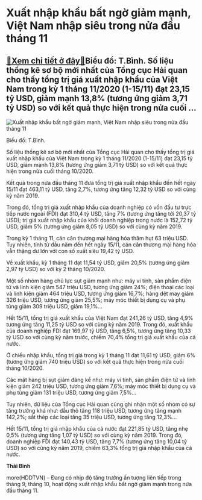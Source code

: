 Xuất nhập khẩu bất ngờ giảm mạnh, Việt Nam nhập siêu trong nửa đầu tháng 11
===========================================================================

[:gift:Xem chi tiết ở đây:gift:](https://hddtvn.com/xuat-nhap-khau-bat-ngo-giam-manh-viet-nam-nhap-sieu-trong-nua-dau-thang-11/)Biểu đồ: T.Bình. Số liệu thống kê sơ bộ mới nhất của Tổng cục Hải quan cho thấy tổng trị giá xuất nhập khẩu của Việt Nam trong kỳ 1 tháng 11/2020 (1-15/11) đạt 23,15 tỷ USD, giảm mạnh 13,8% (tương ứng giảm 3,71 tỷ USD) so với kết quả thực hiện trong nửa cuối …
--------------------------------------------------------------------------------------------------------------------------------------------------------------------------------------------------------------------------------------------------------------------





![Xuất nhập khẩu bất ngờ giảm mạnh, Việt Nam nhập siêu trong nửa đầu tháng 11](https://hddtvn.com/wp-content/uploads/2021/01/5802_CY-cYu-xuYt-nhYp-khYu-tY-YYu-nYm.jpg "Xuất nhập khẩu bất ngờ giảm mạnh, Việt Nam nhập siêu trong nửa đầu tháng 11")


Biểu đồ: T.Bình.



Số liệu thống kê sơ bộ mới nhất của Tổng cục Hải quan cho thấy tổng trị giá xuất nhập khẩu của Việt Nam trong kỳ 1 tháng 11/2020 (1-15/11) đạt 23,15 tỷ USD, giảm mạnh 13,8% (tương ứng giảm 3,71 tỷ USD) so với kết quả thực hiện trong nửa cuối tháng 10/2020.


Kết quả trong nửa đầu tháng 11 đưa tổng trị giá xuất nhập khẩu đến hết ngày 15/11 đạt 463,11 tỷ USD, tăng 2,7%, tương ứng tăng 12,32 tỷ USD so với cùng kỳ năm 2019.


Trong đó, tổng trị giá xuất nhập khẩu của doanh nghiệp có vốn đầu tư trực tiếp nước ngoài (FDI) đạt 310,4 tỷ USD, tăng 7% (tương ứng tăng tới 20,37 tỷ USD); trị giá xuất nhập khẩu của khối doanh nghiệp trong nước là 152,72 tỷ USD, giảm 5% (tương ứng giảm 8,05 tỷ USD) so với cùng kỳ năm 2019.


Trong kỳ 1 tháng 11, cán cân thương mại hàng hóa thâm hụt 63 triệu USD. Tuy nhiên, tính từ đầu năm đến hết ngày 15/11, cán cân thương mại hàng hóa vẫn thặng dư lớn với con số xuất siêu 19,42 tỷ USD.


Về xuất khẩu, kỳ 1 tháng 11 đạt 11,54 tỷ USD, giảm 20,5% (tương ứng giảm 2,97 tỷ USD) so với kỳ 2 tháng 10/2020.


Một số nhóm hàng chủ lực sụt giảm mạnh như: máy vi tính, sản phẩm điện tử và linh kiện giảm 547 triệu USD, tương ứng giảm 24%; điện thoại các loại và linh kiện giảm 464 triệu USD, tương ứng giảm 16,7%; hàng dệt may giảm 326 triệu USD, tương ứng giảm 25,5%; máy móc thiết bị dụng cụ và phụ tùng giảm 309 triệu USD, giảm 19,1%…


Hết 15/11, tổng trị giá xuất khẩu của Việt Nam đạt 241,26 tỷ USD, tăng 4,9% tương ứng tăng 11,25 tỷ USD so với cùng kỳ năm 2019. Trong đó, xuất khẩu của doanh nghiệp FDI đạt 169,97 tỷ USD, tăng 6,5%, tương ứng tăng 10,33 tỷ USD so với cùng kỳ năm trước, chiếm 70,4% tổng trị giá xuất khẩu của cả nước.


Ở chiều nhập khẩu, tổng trị giá trong kỳ 1 tháng 11 đạt 11,61 tỷ USD, giảm 6% (tương ứng giảm 740 triệu USD) so với kết quả thực hiện trong nửa cuối tháng 10/2020.


Các mặt hàng bị sụt giảm đáng kể như: máy vi tính, sản phẩm điện tử và linh kiện giảm 242 triệu USD, tương ứng giảm 7,6%; máy móc thiết bị dụng cụ và phụ tùng giảm 131 triệu USD, tương ứng giảm 7,5%…


Tuy nhiên, dữ liệu của Tổng cục Hải quan cũng ghi nhận một số nhóm có sự tăng trưởng khá như: dầu thô tăng 118 triệu USD, tương ứng tăng mạnh 142,2%; sắt thép các loại tăng 35 triệu USD, tương ứng tăng 12,3%…


Hết 15/11, tổng trị giá nhập khẩu của cả nước đạt 221,85 tỷ USD, tăng nhẹ 0,5% (tương ứng tăng 1,07 tỷ USD) so với cùng kỳ năm 2019. Trong đó, doanh nghiệp FDI đạt 140,43 tỷ USD, tăng 7,7% (tương ứng tăng 10,04 tỷ USD) so với cùng kỳ năm 2019, chiếm 63,3% tổng trị giá nhập khẩu của cả nước.




**Thái Bình**



more(HDDTVN) – Đang có nhịp độ tăng trưởng ấn tượng liên tiếp trong tháng 9, tháng 10, hoạt động xuất nhập khẩu bất ngờ giảm mạnh trong nửa đầu tháng 11.

